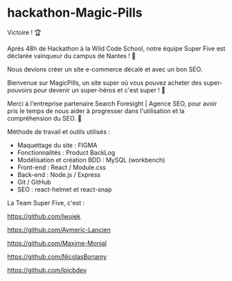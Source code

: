 # hackathon-Magic-Pills

Victoire ! 🏆

Après 48h de Hackathon à la Wild Code School, notre équipe Super Five est déclarée vainqueur du campus de Nantes ! 🎉

Nous devions créer un site e-commerce décalé et avec un bon SEO. 

Bienvenue sur MagicPills, un site super où vous pouvez acheter des super-pouvoirs pour devenir un super-héros et c'est super ! 💪

Merci à l'entreprise partenaire Search Foresight | Agence SEO, pour avoir pris le temps de nous aider à progresser dans l'utilisation et la compréhension du SEO. 👏

Méthode de travail et outils utilisés :

- Maquettage du site : FIGMA
- Fonctionnalités : Product BackLog
- Modélisation et création BDD : MySQL (workbench)
- Front-end : React / Module.css
- Back-end : Node.js / Express
- Git / GitHub
- SEO : react-helmet et react-snap

La Team Super Five, c'est :

<https://github.com/lwujek>

<https://github.com/Aymeric-Lancien>

<https://github.com/Maxime-Monjal>

<https://github.com/NicolasBonamy>

<https://github.com/loicbdev>